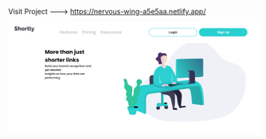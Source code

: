 Visit Project ---> https://nervous-wing-a5e5aa.netlify.app/

![preview](https://github.com/SiddharthSonawane/images/blob/main/Capture.PNG)
